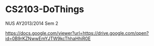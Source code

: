 # CS2103-DoThings
NUS AY2013/2014 Sem 2

https://docs.google.com/viewer?url=https://drive.google.com/open?id=0B9rKZNwwEmYJTW9kcThhaHhiR0E

